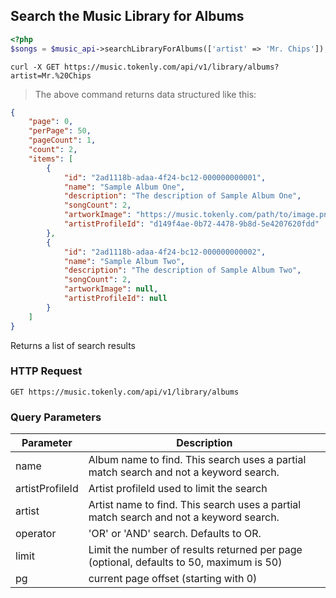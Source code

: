 ## Search the Music Library for Albums

```php
<?php
$songs = $music_api->searchLibraryForAlbums(['artist' => 'Mr. Chips']);
```

```shell
curl -X GET https://music.tokenly.com/api/v1/library/albums?artist=Mr.%20Chips
```

> The above command returns data structured like this:

```json
{
    "page": 0,
    "perPage": 50,
    "pageCount": 1,
    "count": 2,
    "items": [
        {
            "id": "2ad1118b-adaa-4f24-bc12-000000000001",
            "name": "Sample Album One",
            "description": "The description of Sample Album One",
            "songCount": 2,
            "artworkImage": "https://music.tokenly.com/path/to/image.png",
            "artistProfileId": "d149f4ae-0b72-4478-9b8d-5e4207620fdd"
        },
        {
            "id": "2ad1118b-adaa-4f24-bc12-000000000002",
            "name": "Sample Album Two",
            "description": "The description of Sample Album Two",
            "songCount": 2,
            "artworkImage": null,
            "artistProfileId": null
        }
    ]
}
```

Returns a list of search results

### HTTP Request

`GET https://music.tokenly.com/api/v1/library/albums`


### Query Parameters

Parameter       | Description
---------       | -----------
name            | Album name to find. This search uses a partial match search and not a keyword search.
artistProfileId | Artist profileId used to limit the search
artist          | Artist name to find. This search uses a partial match search and not a keyword search.
operator        | 'OR' or 'AND' search.  Defaults to OR.
limit           | Limit the number of results returned per page (optional, defaults to 50, maximum is 50)
pg              | current page offset (starting with 0)


